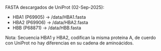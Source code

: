 FASTA descargados de UniProt (02-Sep-2025):
- HBA1 (P69905) → /data/HBA1.fasta
- HBA2 (P69906) → /data/HBA2.fasta
- HBB  (P68871) → /data/HBB.fasta

Nota: Secuencia HBA1 y HBA2, codifican la misma proteina A, de cuerdo con UniProt no hay diferencias en su cadena de aminoácidos.
